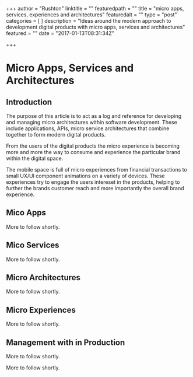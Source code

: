 +++
author = "Rushton"
linktitle = ""
featuredpath = ""
title = "micro apps, services, experiences and architectures"
featuredalt = ""
type = "post"
categories = [
]
description = "Ideas around the modern approach to development digital products with micro apps, services and architectures"
featured = ""
date = "2017-01-13T08:31:34Z"

+++

Micro Apps, Services and Architectures
====================================

## Introduction

The purpose of this article is to act as a log and reference for developing and 
managing micro architectures within software development. These include applications, APIs, 
micro service architectures that combine together to form modern digital products. 

From the users of the digital products the micro experience is becoming more and 
more the way to consume and experience the particular brand within the digital space. 

The mobile space is full of micro experiences from financial transactions to small UX/UI 
component animations on a variety of devices. These experiences try to engage the users intereset
in the products,  helping to further the brands customer reach and more importantly the overall 
brand experience. 

## Mico Apps 

More to follow shortly. 

## Mico Services 

More to follow shortly. 

## Micro Architectures

More to follow shortly. 

## Micro Experiences 

More to follow shortly. 

## Management with in Production

More to follow shortly. 


More to follow shortly. 




